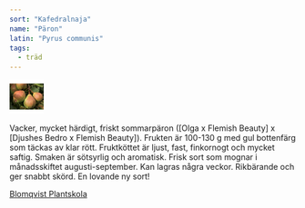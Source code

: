 ```yaml
---
sort: "Kafedralnaja"
name: "Päron"
latin: "Pyrus communis"
tags:
  - träd
---
```


<img src="/img/pyrus-communis-kafedralnaja.jpg" width="60" data-srcset="1x, 1.5x, 2x" alt="Pyrus communis" data-attribution="https://www.blomqvistplantskola.com/index.php?route=product/product&product_id=4148">

Vacker, mycket härdigt, friskt sommarpäron ([Olga x
Flemish Beauty] x [Djushes Bedro x Flemish Beauty]). Frukten är 100-130 g med gul bottenfärg som täckas av klar rött. Fruktköttet är ljust, fast, finkornogt och mycket saftig. Smaken är sötsyrlig och aromatisk. Frisk sort som mognar i månadsskiftet augusti-september. Kan lagras några veckor. Rikbärande och ger snabbt skörd. En lovande ny sort!

[Blomqvist Plantskola](https://www.blomqvistplantskola.com/index.php?route=product/product&product_id=4148)
